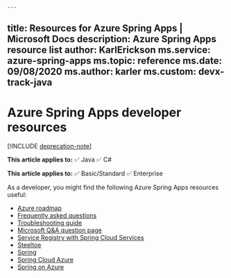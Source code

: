     ---
title: Resources for Azure Spring Apps | Microsoft Docs
description: Azure Spring Apps resource list
author: KarlErickson
ms.service: azure-spring-apps
ms.topic: reference
ms.date: 09/08/2020
ms.author: karler
ms.custom: devx-track-java
---

# Azure Spring Apps developer resources

[!INCLUDE [deprecation-note](../includes/deprecation-note.md)]

**This article applies to:** ✅ Java ✅ C#

**This article applies to:** ✅ Basic/Standard ✅ Enterprise

As a developer, you might find the following Azure Spring Apps resources useful:

* [Azure roadmap](https://azure.microsoft.com/updates)
* [Frequently asked questions](./faq.md)
* [Troubleshooting guide](./troubleshoot.md)
* [Microsoft Q&A question page](/answers/topics/azure-spring-cloud.html)
* [Service Registry with Spring Cloud Services](https://techdocs.broadcom.com/us/en/vmware-tanzu/spring/spring-cloud-services-for-cloud-foundry/3-2/scs-tanzu/service-registry-index.html)
* [Steeltoe](https://steeltoe.io/)
* [Spring](https://spring.io/)
* [Spring Cloud Azure](https://spring.io/projects/spring-cloud-azure)
* [Spring on Azure](/azure/developer/java/spring-framework/)
